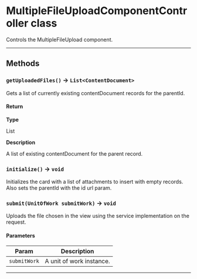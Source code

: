 # MultipleFileUploadComponentController class

Controls the MultipleFileUpload component.

---
## Methods
### `getUploadedFiles()` → `List<ContentDocument>`

Gets a list of currently existing contentDocument records for the parentId.

#### Return

**Type**

List<ContentDocument>

**Description**

A list of existing contentDocument for the parent record.

### `initialize()` → `void`

Initializes the card with a list of attachments to insert with empty records. Also sets the parentId with the id url param.

### `submit(UnitOfWork submitWork)` → `void`

Uploads the file chosen in the view using the service implementation on the request.

#### Parameters
|Param|Description|
|-----|-----------|
|`submitWork` |  A unit of work instance. |

---
